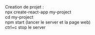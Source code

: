 Creation de projet :  
 npx create-react-app my-project  
 cd my-project  
 npm start      (lancer le server et la page web)  
 ctrl+c stop le server  
 
